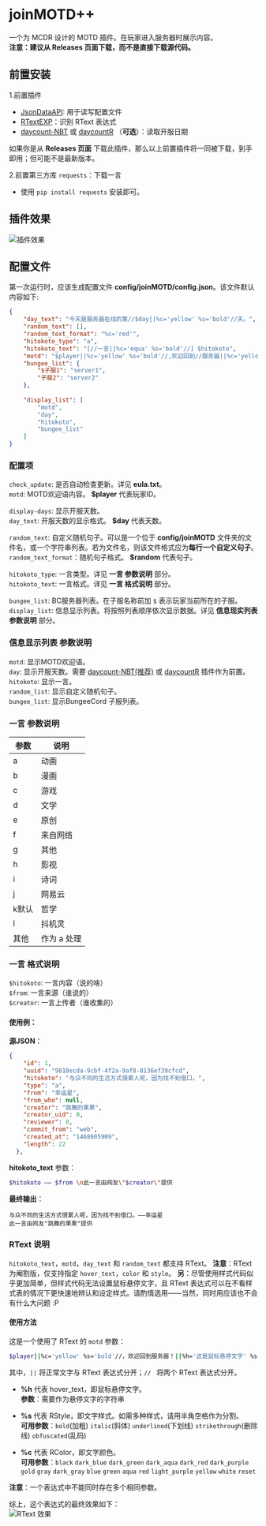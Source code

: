 # joinMOTD++  
一个为 MCDR 设计的 MOTD 插件。在玩家进入服务器时展示内容。  
**注意：建议从 Releases 页面下载，而不是直接下载源代码。**


## 前置安装
1.前置插件
- [JsonDataAPI](https://github.com/zhang-anzhi/MCDReforgedPlugins/blob/master/JsonDataAPI): 用于读写配置文件 
- [RTextEXP](https://github.com/eagle3236/rtext-exp)：识别 RText 表达式  
- [daycount-NBT](https://github.com/eagle3236/daycount-NBT) 或 [daycountR](https://github.com/Van-Involution/DayCountR) （**可选**）：读取开服日期  

如果你是从 **Releases 页面** 下载此插件，那么以上前置插件将一同被下载，到手即用；但可能不是最新版本。

2.前置第三方库 `requests`：下载一言
- 使用 `pip install requests` 安装即可。


## 插件效果
![插件效果](https://ftp.bmp.ovh/imgs/2021/02/7101604f12ce5a99.png)


## 配置文件
第一次运行时，应该生成配置文件 **config/joinMOTD/config.json**。该文件默认内容如下:   
```json
{
    "day_text": "今天是服务器在线的第//$day||%c='yellow' %s='bold'//天。",
    "random_text": [],
    "random_text_format": "%c='red'",
    "hitokoto_type": "a",
    "hitokoto_text": "[//一言||%c='equa' %s='bold'//] $hitokoto",
    "motd": "$player||%c='yellow' %s='bold'//,欢迎回到//服务器||%c='yellow'//!" ,
    "bungee_list": {
        "$子服1": "server1", 
        "子服2": "server2"
    },
    
    "display_list": [
        "motd",
        "day",
        "hitokoto",
        "bungee_list"
    ]
}
```


### 配置项
`check_update`: 是否自动检查更新。详见 **eula.txt**。  
`motd`: MOTD欢迎语内容。 **$player** 代表玩家ID。  

`display-days`: 显示开服天数。  
`day_text`: 开服天数的显示格式。 **$day** 代表天数。  

`random_text`: 自定义随机句子。可以是一个位于 **config/joinMOTD** 文件夹的文件名，或一个字符串列表。若为文件名，则该文件格式应为**每行一个自定义句子**。  
`random_text_format`：随机句子格式。 **$random** 代表句子。

`hitokoto_type`: 一言类型。详见 **一言 参数说明** 部分。  
`hitokoto_text`: 一言格式。详见 **一言 格式说明** 部分。
  
`bungee_list`: BC服务器列表。在子服名称前加 `$` 表示玩家当前所在的子服。  
`display_list`: 信息显示列表。将按照列表顺序依次显示数据。详见 **信息现实列表 参数说明** 部分。


### 信息显示列表 参数说明
`motd`: 显示MOTD欢迎语。  
`day`: 显示开服天数。需要 [daycount-NBT(推荐)](https://github.com/eagle3236/daycount-NBT) 或 [daycountR](https://github.com/Van-Involution/DayCountR) 插件作为前置。  
`hitokoto`: 显示一言。  
`random_list`: 显示自定义随机句子。  
`bungee_list`: 显示BungeeCord 子服列表。  


### 一言 参数说明
| 参数  | 说明        |
| ----- | ----------- |
| a     | 动画        |
| b     | 漫画        |
| c     | 游戏        |
| d     | 文学        |
| e     | 原创        |
| f     | 来自网络    |
| g     | 其他        |
| h     | 影视        |
| i     | 诗词        |
| j     | 网易云      |
| k默认 | 哲学        |
| l     | 抖机灵      |
| 其他  | 作为 a 处理 |


### 一言 格式说明
`$hitokoto`: 一言内容（说的啥）  
`$from`: 一言来源（谁说的）  
`$creator`: 一言上传者（谁收集的）  

#### 使用例：
**源JSON**：  
```json
{
    "id": 1,
    "uuid": "9818ecda-9cbf-4f2a-9af8-8136ef39cfcd",
    "hitokoto": "与众不同的生活方式很累人呢，因为找不到借口。",
    "type": "a",
    "from": "幸运星",
    "from_who": null,
    "creator": "跳舞的果果",
    "creator_uid": 0,
    "reviewer": 0,
    "commit_from": "web",
    "created_at": "1468605909",
    "length": 22
  },
```

**hitokoto_text** 参数：
```bash
$hitokoto —— $from \n此一言由网友\"$creator\"提供
```

**最终输出**：
```
与众不同的生活方式很累人呢，因为找不到借口。——幸运星 
此一言由网友"跳舞的果果"提供
```


### RText 说明
`hitokoto_text`，`motd`，`day_text` 和 `random_text` 都支持 RText。
**注意**：RText为阉割版，仅支持指定 `hover_text`，`color` 和 `style`。
**另**：尽管使用样式代码似乎更加简单，但样式代码无法设置鼠标悬停文字，且 RText 表达式可以在不看样式表的情况下更快速地辨认和设定样式。请酌情选用——当然，同时用应该也不会有什么大问题 :P


#### 使用方法
这是一个使用了 RText 的 `motd` 参数：  
```bash
$player||%c='yellow' %s='bold'//，欢迎回到服务器！||%h='这是鼠标悬停文字' %s='underline bold'
```

其中，`||` 将正常文字与 RText 表达式分开；`// ` 将两个 RText 表达式分开。
 - **%h** 代表 hover_text，即鼠标悬停文字。  
​**参数**：需要作为悬停文字的字符串  

 - **%s** 代表 RStyle，即文字样式。如需多种样式，请用半角空格作为分割。  
​**可用参数**：`bold`(加粗)  `italic`(斜体)  `underlined`(下划线)  `strikethrough`(删除线)  `obfuscated`(乱码)  

 - **%c** 代表 RColor，即文字颜色。  
​**可用参数**：`black`  `dark_blue`  `dark_green`  `dark_aqua`  `dark_red`  `dark_purple`  `gold`  `gray`  `dark_gray`  `blue`  `green`  `aqua`  `red`  `light_purple`  `yellow`  `white`  `reset`  

**注意**：一个表达式中不能同时存在多个相同参数。  

综上，这个表达式的最终效果如下：  
![RText 效果](https://ftp.bmp.ovh/imgs/2021/02/49b51431621b6f93.png)

